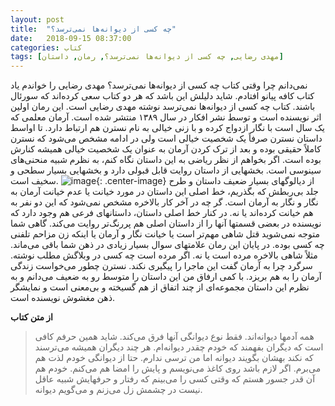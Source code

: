```yaml
---
layout: post
title:  "چه کسی از دیوانه‌ها نمی‌ترسد؟"
date:   2018-09-15 08:37:00
categories: کتاب
tags: [مهدی رضایی, چه کسی از دیوانه‌ها نمی‌ترسد؟, رمان, داستان]
---
```

نمی‌دانم چرا وقتی کتاب چه کسی از دیوانه‌ها نمی‌ترسد؟ مهدی رضایی را خواندم یاد کتاب کافه پیانو افتادم. شاید دلیلش این باشد که هر دو کتاب سعی کرده‌اند که سورئال باشند.
کتاب چه کسی از دیوانه‌ها نمی‌ترسد نوشته مهدی رضایی است. این رمان اولین اثر نویسنده است و توسط نشر افکار در سال ۱۳۸۹ منتشر شده است.
آرمان معلمی که یک سال است با نگار ازدواج کرده و با زنی خیالی به نام نسترن هم ارتباط دارد. تا اواسط داستان نسترن صرفاً یک شخصیت خیالی است ولی در ادامه مشخص می‌شود که نسترن کاملاً حقیقی بوده و بعد از ترک کردن آرمان به عنوان یک شخصیت خیالی همیشه کنارش بوده است.
اگر بخواهم از نظر ریاضی به این داستان نگاه کنم، به نظرم شبیه منحنی‌های سینوسی است. بخشهایی از داستان روایت قابل قبولی دارد و بخشهایی بسیار سطحی و سخیف است.
![image](https://files.virgool.io/upload/users/210/posts/rxdknrbvjkni/ars1vz3ezuol.jpeg "چه کسی از دیوانه‌ها نمی‌ترسد؟"){: .center-image}
از دیالوگهای بسیار ضعیف داستان و طرح جلد بی‌ربطش که بگذریم، خط اصلی این داستان در مورد خیانت یا عدم خیانت آرمان به نگار و نگار به آرمان است. گر چه در آخر کار بالاخره مشخص نمی‌شود که این دو نفر به هم خیانت کرده‌اند یا نه. در کنار خط اصلی داستان، داستانهای فرعی هم وجود دارد که نویسنده در بعضی قسمتها آنها را از داستان اصلی هم پررنگ‌تر روایت می‌کند. گاهی شما متوجه نمی‌شوید قتل شاهی مهم‌تر است یا خیانت نگار و آرمان یا اینکه زن مزاحم تلفنی چه کسی بوده.
در پایان این رمان علامتهای سوال بسیار زیادی در ذهن شما باقی می‌ماند. مثلاً شاهی بالاخره مرده است یا نه. اگر مرده است چه کسی در وبلاگش مطلب نوشته. سرگرد چرا به آرمان گفت این ماجرا را پیگیری نکند. نسترن چطور می‌خواست زندگی آرمان را به هم بریزد.
با کمی ارفاق من این داستان را متوسط رو به ضعیف می‌دانم و به نظرم این داستان مجموعه‌ای از چند اتفاق از هم گسیخته و بی‌معنی است و نمایشگر ذهن مغشوش نویسنده است.

**از متن کتاب**
>همه آدمها دیوانه‌اند. فقط نوع دیوانگی آنها فرق می‌کند. شاید همین حرفم کافی است که دیگران بفهمند که خودم چقدر دیوانه‌ام. هر چند دیگران همیشه می‌ترسند که نکند بهشان بگویند دیوانه اما من ترسی ندارم. حتا از دیوانگی خودم لذت هم می‌برم. اگر لازم باشد روی کاغذ می‌نویسم و پایش را امضا هم می‌کنم. خودم هم آن قدر جسور هستم که وقتی کسی را می‌بینم که رفتار و حرفهایش شبیه عاقل نیست در چشمش زل می‌زنم و می‌گویم دیوانه.
